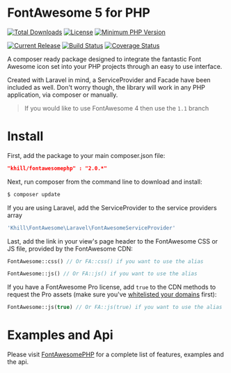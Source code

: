 FontAwesome 5 for PHP
===================
[![Total Downloads](https://img.shields.io/packagist/dt/khill/FontAwesomePHP.svg?style=plastic)](https://packagist.org/packages/khill/FontAwesomePHP)
[![License](https://img.shields.io/packagist/l/khill/FontAwesomePHP.svg?style=plastic)](http://opensource.org/licenses/MIT)
[![Minimum PHP Version](https://img.shields.io/badge/php-%3E%3D%205.3-8892BF.svg?style=plastic)](https://php.net/)

[![Current Release](https://img.shields.io/github/release/kevinkhill/FontAwesomePHP.svg?style=plastic)](https://github.com/kevinkhill/FontAwesomePHP/releases)
[![Build Status](https://img.shields.io/travis/kevinkhill/FontAwesomePHP/2.0.svg?style=plastic)](https://travis-ci.org/kevinkhill/FontAwesomePHP)
[![Coverage Status](https://img.shields.io/coveralls/kevinkhill/FontAwesomePHP/2.0.svg?style=plastic)](https://coveralls.io/r/kevinkhill/FontAwesomePHP?branch=2.0)

A composer ready package designed to integrate the fantastic Font Awesome icon set into your PHP projects through an easy to use interface.

Created with Laravel in mind, a ServiceProvider and Facade have been included as well. Don't worry though, the library will work in any PHP application, via composer or manually.

> If you would like to use FontAwesome 4 then use the `1.1` branch

Install
=======
First, add the package to your main composer.json file:

```json
"khill/fontawesomephp" : "2.0.*"
```

Next, run composer from the command line to download and install:

```bash
$ composer update
```

If you are using Laravel, add the ServiceProvider to the service providers array
```php
'Khill\FontAwesome\Laravel\FontAwesomeServiceProvider'
```

Last, add the link in your view's page header to the FontAwesome CSS or JS file, provided by the FontAwesome CDN:

```php
FontAwesome::css() // Or FA::css() if you want to use the alias
```

```php
FontAwesome::js() // Or FA::js() if you want to use the alias
```

If you have a FontAwesome Pro license, add `true` to the CDN methods to request
the Pro assets (make sure you've [whitelisted your domains](https://fontawesome.com/account/services) first):

```php
FontAwesome::js(true) // Or FA::js(true) if you want to use the alias
```

Examples and Api
================
Please visit [FontAwesomePHP](http://kevinkhill.github.io/FontAwesomePHP) for a complete list of features, examples and the api.
